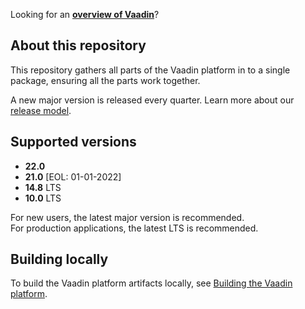 Looking for an [**overview of Vaadin**](https://github.com/vaadin)?

## About this repository

This repository gathers all parts of the Vaadin platform in to a single package, ensuring all the parts work together.

A new major version is released every quarter. Learn more about our [release model](https://vaadin.com/roadmap).

## Supported versions

- **22.0**
- **21.0** [EOL: 01-01-2022]
- **14.8** LTS
- **10.0** LTS

For new users, the latest major version is recommended.  
For production applications, the latest LTS is recommended.

## Building locally
To build the Vaadin platform artifacts locally, see [Building the Vaadin platform](BUILD.md).

